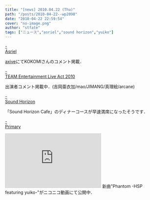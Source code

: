 ```yaml
---
title: "[news] 2010.04.22 (Thu)"
path: "/posts/2010-04-22--wp2098"
date: "2010-04-22 22:59:54"
cover: "no-image.png"
author: "stfate"
tags: ["ニュース","asriel","sound horizon","yuiko"]
---
```


<style type="text/css">
<!--
p {white-space: pre-wrap};
-->
</style>

<a class="topics" href="http://www.axive.jp/index.php/archives/5759" target="_blank">- Asriel</a>
<div class="news"><a href="http://www.axive.jp/index.php/archives/5759" target="_blank">axive</a>にてKOKOMIさんのコメント掲載．</div>

<a class="topics" href="http://www.team-e.co.jp/sp/live2010/index.html" target="_blank">- TEAM Entertainment Live Act 2010</a>
<div class="news">出演者コメント掲載中．(吉岡亜衣加/mao/JIMANG/真理絵/arcane)</div>

<a class="topics" href="http://www.soundhorizon.com/information/index.html#100422a" target="_blank">- Sound Horizon</a>
<div class="news">「Sound Horizon Cafe」のディナーコースが早速満席になったそうです．</div>

<a class="topics" href="http://primary-yuiko.com/" target="_blank">- Primary</a>
<div class="news"><iframe width="312" height="176" src="http://ext.nicovideo.jp/thumb/sm10471004" scrolling="no" style="border:solid 1px #CCC;" frameborder="0"><a href="http://www.nicovideo.jp/watch/sm10471004">【ニコニコ動画】【オリジナル曲】Phantom</a></iframe>
新曲"Phantom -HSP featuring yuiko-"がニコニコ動画にて公開中．</div>